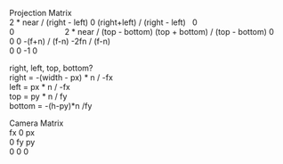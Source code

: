 Projection Matrix  
2 * near / (right - left)	0													(right+left) / (right - left)   0  
0                         2 * near / (top - bottom) (top + bottom) / (top - bottom) 0  
0                         0                         -(f+n) / (f-n)                  -2fn / (f-n)  
0                         0                         -1                              0  
  
right, left, top, bottom?  
right = -(width - px) * n / -fx  
left = px * n / -fx  
top = py * n / fy  
bottom = -(h-py)*n /fy  
  
Camera Matrix  
fx 0 px  
0 fy py  
0 0 0  
